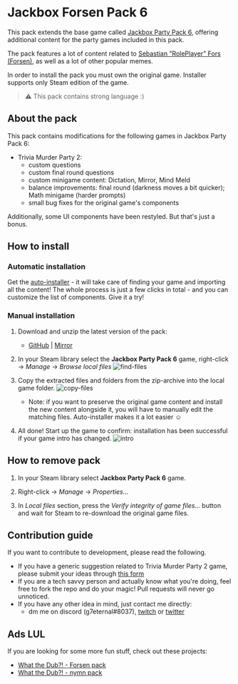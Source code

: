 # Jackbox Forsen Pack 6
This pack extends the base game called [Jackbox Party Pack 6](https://store.steampowered.com/app/1005300/The_Jackbox_Party_Pack_6/), offering additional content for the party games included in this pack.

The pack features a lot of content related to [Sebastian "RolePlayer" Fors (Forsen)](https://twitch.tv/forsen), as well as a lot of other popular memes.

In order to install the pack you must own the original game. Installer supports only Steam edition of the game.

> ⚠ This pack contains strong language :)

## About the pack
This pack contains modifications for the following games in Jackbox Party Pack 6:
+ Trivia Murder Party 2:
    + custom questions
    + custom final round questions
    + custom minigame content: Dictation, Mirror, Mind Meld
    + balance improvements: final round (darkness moves a bit quicker); Math minigame (harder prompts)
    + small bug fixes for the original game's components

Additionally, some UI components have been restyled. But that's just a bonus.

## How to install
### Automatic installation
Get the [auto-installer](https://github.com/g7eternal/jackbox-forsen-pack-6/releases/download/0.0.3/jackbox-forsen-pack-6.exe) - it will take care of finding your game and importing all the content! The whole process is just a few clicks in total - and you can customize the list of components. Give it a try!

### Manual installation
1. Download and unzip the latest version of the pack: 
    + [GitHub](https://github.com/g7eternal/jackbox-forsen-pack-6/archive/refs/tags/0.0.3.zip) | [Mirror](https://g7eternal.ru/misc/jackbox-forsen-pack-6.zip)

2. In your Steam library select the **Jackbox Party Pack 6** game, right-click -> _Manage_ -> _Browse local files_
![find-files](https://user-images.githubusercontent.com/40625769/133881777-34a63150-6665-462b-9d98-76fd787d23a8.gif)

3. Copy the extracted files and folders from the zip-archive into the local game folder.
![copy-files](https://user-images.githubusercontent.com/40625769/133881779-53be957b-1b17-45d2-ac9e-b901d9e98469.gif)
    + Note: if you want to preserve the original game content and install the new content alongside it, you will have to manually edit the matching files. Auto-installer makes it a lot easier ☺

4. All done! Start up the game to confirm: installation has been successful if your game intro has changed.
![intro](https://user-images.githubusercontent.com/40625769/133881811-ccd30b46-ca32-453a-8f06-01fcc43cba8a.png)

## How to remove pack
1. In your Steam library select **Jackbox Party Pack 6** game.

2. Right-click -> _Manage_ -> _Properties..._

3. In _Local files_ section, press the _Verify integrity of game files..._ button and wait for Steam to re-download the original game files.

## Contribution guide
If you want to contribute to development, please read the following.

- If you have a generic suggestion related to Trivia Murder Party 2 game, please submit your ideas through [this form](https://docs.google.com/forms/d/e/1FAIpQLSf5cuUIGg3B3Zy3oScc2xhHXUreeJTzrasTCXgLtLXc8DPWNw/viewform)
- If you are a tech savvy person and actually know what you're doing, feel free to fork the repo and do your magic! Pull requests will never go unnoticed.
- If you have any other idea in mind, just contact me directly:
    - dm me on discord (g7eternal#8037), [twitch](https://twitch.tv/g7eternal) or [twitter](https://twitter.com/g7_eternal)

## Ads LUL
If you are looking for some more fun stuff, check out these projects:
- [What the Dub?! - Forsen pack](https://github.com/g7eternal/wtd-forsen-pack)
- [What the Dub?! - nymn pack](https://github.com/badoge/wtd-nymn-pack)
